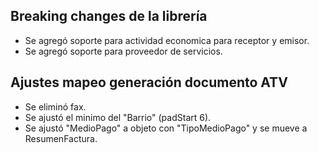 ## Breaking changes de la librería
- Se agregó soporte para actividad economica para receptor y emisor.
- Se agregó soporte para proveedor de servicios.
## Ajustes mapeo generación documento ATV
- Se eliminó fax.
- Se ajustó el minimo del "Barrio" (padStart 6).
- Se ajustó "MedioPago" a objeto con "TipoMedioPago" y se mueve a ResumenFactura.
